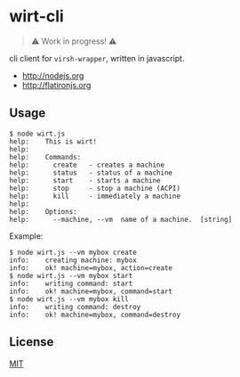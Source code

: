 # wirt-cli


> :warning:  Work in progress!  :warning:


cli client for `virsh-wrapper`, written in javascript.

- <http://nodejs.org>
- <http://flatironjs.org>

## Usage

```
$ node wirt.js
help:    This is wirt!
help:    
help:    Commands:
help:      create   - creates a machine
help:      status   - status of a machine
help:      start    - starts a machine
help:      stop     - stop a machine (ACPI)
help:      kill     - immediately a machine
help:    
help:    Options:
help:      --machine, --vm  name of a machine.  [string]
```

Example:

```
$ node wirt.js --vm mybox create
info:    creating machine: mybox
info:    ok! machine=mybox, action=create
$ node wirt.js --vm mybox start
info:    writing command: start
info:    ok! machine=mybox, command=start
$ node wirt.js --vm mybox kill
info:    writing command: destroy
info:    ok! machine=mybox, command=destroy
```


## License

[MIT](http://opensource.org/licenses/MIT)